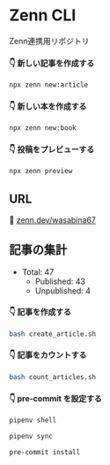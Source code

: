 # Zenn CLI
Zenn連携用リポジトリ

#### 👇  新しい記事を作成する

```bash
npx zenn new:article
```

#### 👇  新しい本を作成する

```bash
npx zenn new:book
```

#### 👇  投稿をプレビューする

```bash
npx zenn preview
```

## URL

🔗 [zenn.dev/wasabina67](https://zenn.dev/wasabina67)

## 記事の集計

- Total: 47
  - Published: 43
  - Unpublished: 4

#### 👇  記事を作成する

```bash
bash create_article.sh
```

#### 👇  記事をカウントする

```bash
bash count_articles.sh
```

#### 👇  pre-commit を設定する

```bash
pipenv shell
```

```bash
pipenv sync
```

```bash
pre-commit install
```
